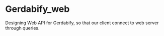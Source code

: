 # Gerdabify_web
Designing Web API for Gerdabify, so that our client connect to web server through queries.
